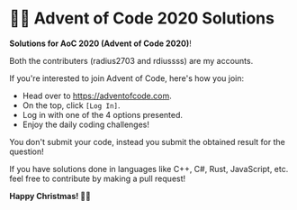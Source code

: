 # 🎅🎄 Advent of Code 2020 Solutions
**Solutions for AoC 2020 (Advent of Code 2020)**!

Both the contributers (radius2703 and rdiussss) are my accounts.

If you're interested to join Advent of Code, here's how you join:

* Head over to https://adventofcode.com.
* On the top, click `[Log In]`.
* Log in with one of the 4 options presented.
* Enjoy the daily coding challenges!

You don't submit your code, instead you submit the obtained result for the question!

If you have solutions done in languages like C++, C#, Rust, JavaScript, etc.
feel free to contribute by making a pull request!

**Happy Christmas! 🎅🎄**
